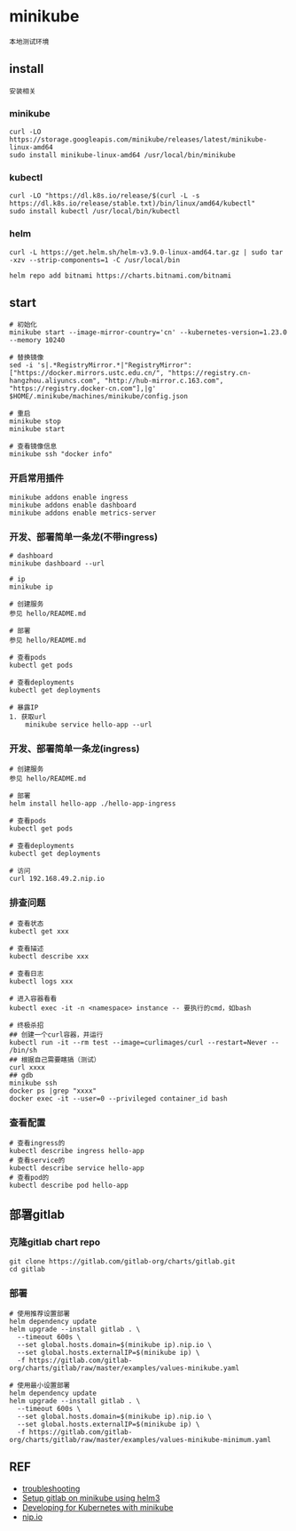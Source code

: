 # minikube
```
本地测试环境
```

## install
```
安装相关
```

### minikube
```
curl -LO https://storage.googleapis.com/minikube/releases/latest/minikube-linux-amd64
sudo install minikube-linux-amd64 /usr/local/bin/minikube
```

### kubectl
```
curl -LO "https://dl.k8s.io/release/$(curl -L -s https://dl.k8s.io/release/stable.txt)/bin/linux/amd64/kubectl"
sudo install kubectl /usr/local/bin/kubectl
```

### helm
```
curl -L https://get.helm.sh/helm-v3.9.0-linux-amd64.tar.gz | sudo tar -xzv --strip-components=1 -C /usr/local/bin

helm repo add bitnami https://charts.bitnami.com/bitnami
```

## start
```
# 初始化
minikube start --image-mirror-country='cn' --kubernetes-version=1.23.0 --memory 10240

# 替换镜像
sed -i 's|.*RegistryMirror.*|"RegistryMirror": ["https://docker.mirrors.ustc.edu.cn/", "https://registry.cn-hangzhou.aliyuncs.com", "http://hub-mirror.c.163.com", "https://registry.docker-cn.com"],|g' $HOME/.minikube/machines/minikube/config.json

# 重启
minikube stop
minikube start

# 查看镜像信息
minikube ssh "docker info"
```

### 开启常用插件
```
minikube addons enable ingress
minikube addons enable dashboard
minikube addons enable metrics-server
```

### 开发、部署简单一条龙(不带ingress)
```
# dashboard
minikube dashboard --url

# ip
minikube ip

# 创建服务
参见 hello/README.md

# 部署
参见 hello/README.md

# 查看pods
kubectl get pods

# 查看deployments
kubectl get deployments

# 暴露IP
1. 获取url
    minikube service hello-app --url
```

### 开发、部署简单一条龙(ingress)
```
# 创建服务
参见 hello/README.md

# 部署
helm install hello-app ./hello-app-ingress

# 查看pods
kubectl get pods

# 查看deployments
kubectl get deployments

# 访问
curl 192.168.49.2.nip.io
```

### 排查问题
```
# 查看状态
kubectl get xxx

# 查看描述
kubectl describe xxx

# 查看日志
kubectl logs xxx

# 进入容器看看
kubectl exec -it -n <namespace> instance -- 要执行的cmd，如bash

# 终极杀招
## 创建一个curl容器，并运行
kubectl run -it --rm test --image=curlimages/curl --restart=Never -- /bin/sh
## 根据自己需要瞎搞（测试）
curl xxxx
## gdb
minikube ssh
docker ps |grep "xxxx"
docker exec -it --user=0 --privileged container_id bash
```

### 查看配置
```
# 查看ingress的
kubectl describe ingress hello-app
# 查看service的
kubectl describe service hello-app
# 查看pod的
kubectl describe pod hello-app
```

## 部署gitlab

### 克隆gitlab chart repo
```
git clone https://gitlab.com/gitlab-org/charts/gitlab.git
cd gitlab
```

### 部署
```
# 使用推荐设置部署
helm dependency update
helm upgrade --install gitlab . \
  --timeout 600s \
  --set global.hosts.domain=$(minikube ip).nip.io \
  --set global.hosts.externalIP=$(minikube ip) \
  -f https://gitlab.com/gitlab-org/charts/gitlab/raw/master/examples/values-minikube.yaml

# 使用最小设置部署
helm dependency update
helm upgrade --install gitlab . \
  --timeout 600s \
  --set global.hosts.domain=$(minikube ip).nip.io \
  --set global.hosts.externalIP=$(minikube ip) \
  -f https://gitlab.com/gitlab-org/charts/gitlab/raw/master/examples/values-minikube-minimum.yaml
```

## REF
* [troubleshooting](https://kubernetes.github.io/ingress-nginx/troubleshooting/)
* [Setup gitlab on minikube using helm3](https://gist.github.com/nirbhabbarat/8fe32ccaaacc782272c9f49a753e97b4)
* [Developing for Kubernetes with minikube](https://docs.gitlab.com/charts/development/minikube/)
* [nip.io](https://nip.io/)